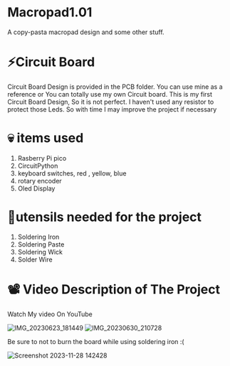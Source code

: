 # Macropad1.01
A copy-pasta macropad design and some other stuff. 


# ⚡Circuit Board
Circuit Board Design is provided in the PCB folder. You can use mine as a reference or You can totally use my own Circuit board. 
This is my first Circuit Board Design, So it is not perfect. 
I haven't used any resistor to protect those Leds. So with time I may improve the project if necessary


# 💀 items used

1. Rasberry Pi pico
2. CircuitPython
3. keyboard switches, red , yellow, blue
4. rotary encoder
5. Oled Display

# 🍴utensils needed for the project
1. Soldering Iron
2. Soldering Paste
3. Soldering Wick
4. Solder Wire


# 📽️ Video Description of The Project
Watch My video On YouTube 



![IMG_20230623_181449](https://github.com/Polaubaba/Macropad1.01/assets/68358511/e371e646-af18-4017-86b2-654c12410935)
![IMG_20230630_210728](https://github.com/Polaubaba/Macropad1.01/assets/68358511/42659d7e-a8b2-4fe7-9977-772f792541cd)


Be sure to not to burn the board while using soldering iron :( 


  ![Screenshot 2023-11-28 142428](https://github.com/Polaubaba/Macropad1.01/assets/68358511/9e08c279-5cde-44b2-8c60-36d1fe6067e4)
